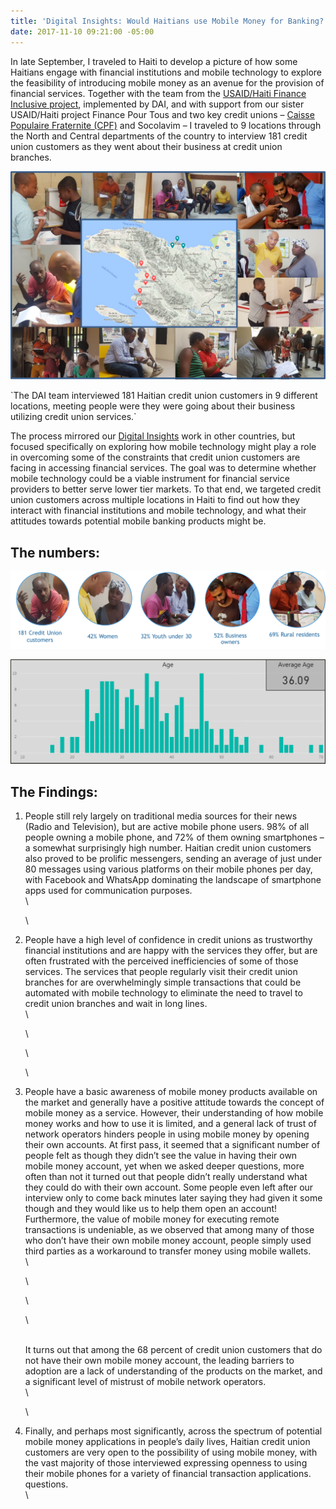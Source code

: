 ```yaml
---
title: 'Digital Insights: Would Haitians use Mobile Money for Banking?'
date: 2017-11-10 09:21:00 -05:00
---
```


In late September, I traveled to Haiti to develop a picture of how some Haitians engage with financial institutions and mobile technology to explore the feasibility of introducing mobile money as an avenue for the provision of financial services. Together with the team from the [USAID/Haiti Finance Inclusive project](https://www.dai.com/our-work/projects/haiti-finance-inclusive-fininc), implemented by DAI, and with support from our sister USAID/Haiti project Finance Pour Tous and two key credit unions – [Caisse Populaire Fraternite (CPF)](https://www.facebook.com/CPFRATERNITE/) and Socolavim – I traveled to 9 locations through the North and Central departments of the country to interview 181 credit union customers as they went about their business at credit union branches.

<!--more-->

![photo.png](/uploads/photo.png)

\`The DAI team interviewed 181 Haitian credit union customers in 9 different locations, meeting people were they were going about their business utilizing credit union services.\`

The process mirrored our [Digital Insights](https://dai-global-digital.com/tags/?tag=digital-insights) work in other countries, but focused specifically on exploring how mobile technology might play a role in overcoming some of the constraints that credit union customers are facing in accessing financial services. The goal was to determine whether mobile technology could be a viable instrument for financial service providers to better serve lower tier markets. To that end, we targeted credit union customers across multiple locations in Haiti to find out how they interact with financial institutions and mobile technology, and what their attitudes towards potential mobile banking products might be.

## The numbers:

![numbers.png](/uploads/numbers.png)

![avg age-57a6a6.png](/uploads/avg%20age-57a6a6.png)

## The Findings:

1. People still rely largely on traditional media sources for their news (Radio and Television), but are active mobile phone users. 98% of all people owning a mobile phone, and 72% of them owning smartphones – a somewhat surprisingly high number. Haitian credit union customers also proved to be prolific messengers, sending an average of just under 80 messages using various platforms on their mobile phones per day, with Facebook and WhatsApp dominating the landscape of smartphone apps used for communication purposes.\
   \
   <script id="infogram_0_88ca6b05-89a9-4b1b-9c58-fbc6491168dc" title="Haiti Mobile Phone Data" src="https://e.infogram.com/js/dist/embed.js?hvq" type="text/javascript"></script>\

2. People have a high level of confidence in credit unions as trustworthy financial institutions and are happy with the services they offer, but are often frustrated with the perceived inefficiencies of some of those services. The services that people regularly visit their credit union branches for are overwhelmingly simple transactions that could be automated with mobile technology to eliminate the need to travel to credit union branches and wait in long lines. \
   \
   <script id="infogram_0_614957aa-23e0-4d92-83c4-939587fa0342" title="Haiti Credit Union Satisfaction" src="https://e.infogram.com/js/dist/embed.js?prM" type="text/javascript"></script>\
   \
   <script id="infogram_0_0d5cb8bc-b4a8-4ee9-814b-032632ada8b4" title="" src="https://e.infogram.com/js/dist/embed.js?Rsy" type="text/javascript"></script>\

3. People have a basic awareness of mobile money products available on the market and generally have a positive attitude towards the concept of mobile money as a service. However, their understanding of how mobile money works and how to use it is limited, and a general lack of trust of network operators hinders people in using mobile money by opening their own accounts. At first pass, it seemed that a significant number of people felt as though they didn’t see the value in having their own mobile money account, yet when we asked deeper questions, more often than not it turned out that people didn’t really understand what they could do with their own account. Some people even left after our interview only to come back minutes later saying they had given it some though and they would like us to help them open an account! Furthermore, the value of mobile money for executing remote transactions is undeniable, as we observed that among many of those who don’t have their own mobile money account, people simply used third parties as a workaround to transfer money using mobile wallets.\
   \
   <script id="infogram_0_e405790f-0392-4bd8-99aa-4a699a10d021" title="Haiti Mobile Money Awareness" src="https://e.infogram.com/js/dist/embed.js?bpS" type="text/javascript"></script>\
   \
   <script id="infogram_0_131e8712-e9bd-4e55-a63d-1109da8f756a" title="Haiti Mobile Money advantages" src="https://e.infogram.com/js/dist/embed.js?F75" type="text/javascript"></script>\
   \
   It turns out that among the 68 percent of credit union customers that do not have their own mobile money account, the leading barriers to adoption are a lack of understanding of the products on the market, and a significant level of mistrust of mobile network operators.\
   \
   <script id="infogram_0_3ed6d83e-8947-48ef-90a3-2d10d1481b6f" title="Why don&amp;amp;#39;t you open a mobile money account?" src="https://e.infogram.com/js/dist/embed.js?2AM" type="text/javascript"></script>\

4. Finally, and perhaps most significantly, across the spectrum of potential mobile money applications in people’s daily lives, Haitian credit union customers are very open to the possibility of using mobile money, with the vast majority of those interviewed expressing openness to using their mobile phones for a variety of financial transaction applications. questions.\
   \
